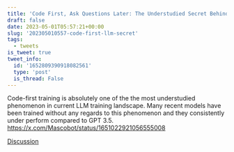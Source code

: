 ```yaml
---
title: 'Code First, Ask Questions Later: The Understudied Secret Behind GPT-3.5''s Success'
draft: false
date: 2023-05-01T05:57:21+00:00
slug: '202305010557-code-first-llm-secret'
tags:
  - tweets
is_tweet: true
tweet_info:
  id: '1652809390918082561'
  type: 'post'
  is_thread: False
---
```




Code-first training is absolutely one of the the most understudied phenomenon in current LLM training landscape. Many recent models have been trained without any regards to this phenomenon and they consistently under perform compared to GPT 3.5. <https://x.com/Mascobot/status/1651022921056555008>

[Discussion](https://x.com/sytelus/status/1652809390918082561)
